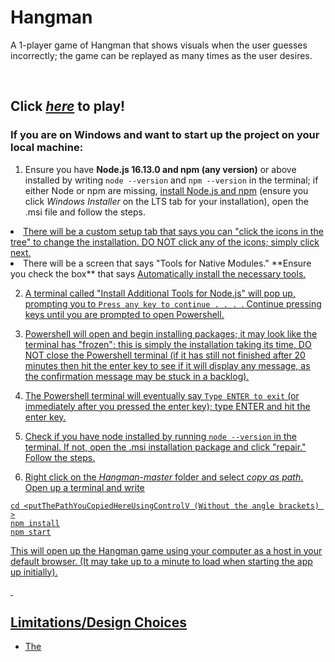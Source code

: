 # Hangman
A 1-player game of Hangman that shows visuals when the user guesses incorrectly; the game can be replayed as many times as the user desires.

&nbsp;

## **Click [*here*](https://prempreetbrar.github.io/Hangman/) to play!**


### If you are on Windows and want to start up the project on your local machine:

1. Ensure you have **Node.js 16.13.0 and npm (any version)** or above installed by writing ```node --version``` and ```npm --version``` in the terminal; if either Node or npm are missing, [install Node.js and npm](https://nodejs.org/en/download/) (ensure you click *Windows Installer* on the LTS tab for your installation), open the .msi file and follow the steps.

  <li><u>There will be a custom setup tab that says you can "click the icons in the tree" to change the installation. DO NOT click any of the icons; simply click next.</u></li>
  <li>There will be a screen that says "Tools for Native Modules." **Ensure you check the box** that says <u>Automatically install the necessary tools.<u></li>
  
2. A terminal called "Install Additional Tools for Node.js" will pop up, prompting you to ```Press any key to continue . . . ```. Continue pressing keys until you are prompted to open Powershell.

3. Powershell will open and begin installing packages; it may look like the terminal has "frozen"; this is simply the installation taking its time, DO NOT close the Powershell terminal (if it has still not finished after 20 minutes then hit the enter key to see if it will display any message, as the confirmation message may be stuck in a backlog). 

4. The Powershell terminal will eventually say ```Type ENTER to exit``` (or immediately after you pressed the enter key); type ENTER and hit the enter key.

5. Check if you have node installed by running ```node --version``` in the terminal. If not, open the .msi installation package and click "repair." Follow the steps.

6. Right click on the *Hangman-master* folder and select *copy as path*. Open up a terminal and write

```
cd <putThePathYouCopiedHereUsingControlV (Without the angle brackets) >
npm install
npm start
```
This will open up the Hangman game using your computer as a host in your default browser. (It may take up to a minute to load when starting the app up initially).

&nbsp;

## Limitations/Design Choices

- The
